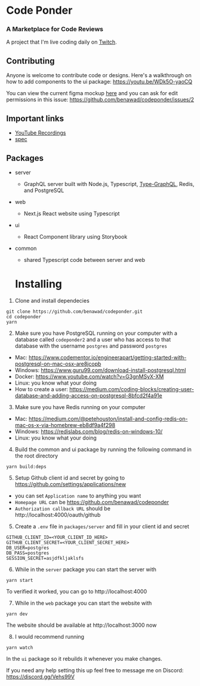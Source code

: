 

# Code Ponder

### A Marketplace for Code Reviews

A project that I'm live coding daily on [Twitch](https://www.twitch.tv/benawad).

## Contributing

Anyone is welcome to contribute code or designs. Here's a walkthrough on how to add components to the ui package: https://youtu.be/WDk5O-yaoCQ 

You can view the current figma mockup [here](https://www.figma.com/proto/hM2nbxqxBH4k8cpE3JEL3q/code-ponder-collaboration) and you can ask for edit permissions in this issue:   https://github.com/benawad/codeponder/issues/2 

## Important links

- [YouTube Recordings](https://www.youtube.com/playlist?list=PLN3n1USn4xlkeX3ngnRS1G01SEfQGgHWr)
- [spec](https://github.com/benawad/codeponder/issues/1)

## Packages

- server
  - GraphQL server built with Node.js, Typescript, [Type-GraphQL](https://19majkel94.github.io/type-graphql/), Redis, and PostgreSQL
- web
  - Next.js React website using Typescript
- ui
  - React Component library using Storybook
- common
  - shared Typescript code between server and web
  
  # Installing

1. Clone and install dependecies
```
git clone https://github.com/benawad/codeponder.git
cd codeponder
yarn
```
2. Make sure you have PostgreSQL running on your computer with a database called `codeponder2` and a user who has access to that database with the username `postgres` and password `postgres`
* Mac: https://www.codementor.io/engineerapart/getting-started-with-postgresql-on-mac-osx-are8jcopb
* Windows: https://www.guru99.com/download-install-postgresql.html
* Docker: https://www.youtube.com/watch?v=G3gnMSyX-XM
* Linux: you know what your doing
* How to create a user: https://medium.com/coding-blocks/creating-user-database-and-adding-access-on-postgresql-8bfcd2f4a91e

3. Make sure you have Redis running on your computer
* Mac: https://medium.com/@petehouston/install-and-config-redis-on-mac-os-x-via-homebrew-eb8df9a4f298
* Windows: https://redislabs.com/blog/redis-on-windows-10/
* Linux: you know what your doing

4. Build the common and ui package by running the following command in the root directory
```
yarn build:deps
```

5. Setup Github client id and secret by going to https://github.com/settings/applications/new
* you can set `Application name` to anything you want
* `Homepage URL` can be https://github.com/benawad/codeponder
* `Authorization callback URL` should be http://localhost:4000/oauth/github

5. Create a `.env` file in `packages/server` and fill in your client id and secret
```
GITHUB_CLIENT_ID=<YOUR_CLIENT_ID_HERE>
GITHUB_CLIENT_SECRET=<YOUR_CLIENT_SECRET_HERE>
DB_USER=postgres
DB_PASS=postgres
SESSION_SECRET=asjdfkljaklsfs
```

6. While in the `server` package you can start the server with
```
yarn start
```
To verified it worked, you can go to http://localhost:4000

7. While in the `web` package you can start the website with 
```
yarn dev
```
The website should be available at http://localhost:3000 now

8. I would recommend running
```
yarn watch
```
In the `ui` package so it rebuilds it whenever you make changes.



If you need any help setting this up feel free to message me on Discord: https://discord.gg/Vehs99V

